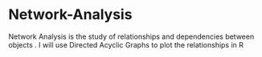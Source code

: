 # Network-Analysis
Network Analysis is the study of relationships and dependencies between objects . I will use Directed Acyclic Graphs to plot the relationships in R
